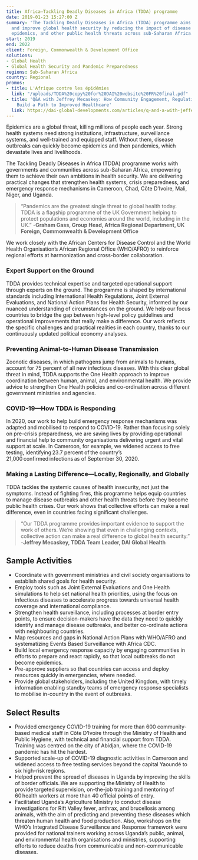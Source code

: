 ```yaml
---
title: Africa—Tackling Deadly Diseases in Africa (TDDA) programme
date: 2019-01-23 15:27:00 Z
summary: 'The Tackling Deadly Diseases in Africa (TDDA) programme aims to save lives
  and improve global health security by reducing the impact of disease outbreaks,
  epidemics, and other public health threats across sub-Saharan Africa. '
start: 2019
end: 2022
client: Foreign, Commonwealth & Development Office
solutions:
- Global Health
- Global Health Security and Pandemic Preparedness
regions: Sub-Saharan Africa
country: Regional
promos:
- title: L'Afrique contre les épidémies
  link: "/uploads/TDDA%20copy%20for%20DAI%20website%20FR%20final.pdf"
- title: 'Q&A with Jeffrey Mecaskey: How Community Engagement, Regulations, and Incentives
    Build a Path to Improved Healthcare'
  link: https://dai-global-developments.com/articles/q-and-a-with-jeffery-mecaskey
---
```


Epidemics are a global threat, killing millions of people each year. Strong health systems need strong institutions, infrastructure, surveillance systems, and well-trained and equipped staff. Without them, disease outbreaks can quickly become epidemics and then pandemics, which devastate lives and livelihoods. 

The Tackling Deadly Diseases in Africa (TDDA) programme works with governments and communities across sub-Saharan Africa, empowering them to achieve their own ambitions in health security. We are delivering practical changes that strengthen health systems, crisis preparedness, and emergency response mechanisms in Cameroon, Chad, Côte D’Ivoire, Mali, Niger, and Uganda. 

>  “Pandemics are the greatest single threat to global health today. TDDA is a flagship programme of the UK Government helping to protect populations and economies around the world, including in the UK.”  -**Graham Gass, Group Head, Africa Regional Department, UK Foreign, Commonwealth & Development Office**

We work closely with the African Centers for Disease Control and the World Health Organisation’s African Regional Office (WHO/AFRO) to reinforce regional efforts at harmonization and cross-border collaboration.  

### Expert Support on the Ground

TDDA provides technical expertise and targeted operational support through experts on the ground. The programme is shaped by international standards including International Health Regulations, Joint External Evaluations, and National Action Plans for Health Security, informed by our nuanced understanding of circumstances on the ground. We help our focus countries to bridge the gap between high-level policy guidelines and operational improvements that really make a difference. Our work reflects the specific challenges and practical realities in each country, thanks to our continuously updated political economy analyses.

### Preventing Animal-to-Human Disease Transmission 

Zoonotic diseases, in which pathogens jump from animals to humans, account for 75 percent of all new infectious diseases. With this clear global threat in mind, TDDA supports the One Health approach to improve coordination between human, animal, and environmental health. We provide advice to strengthen One Health policies and co-ordination across different government ministries and agencies. 

### COVID-19—How TDDA is Responding

In 2020, our work to help build emergency response mechanisms was adapted and mobilised to respond to COVID-19. Rather than focusing solely on pre-crisis preparedness, we are saving lives by providing operational and financial help to community organisations delivering urgent and vital support at scale. In Cameroon, for example, we widened access to free testing, identifying 23.7 percent of the country’s 21,000 confirmed infections as of September 30, 2020.

### Making a Lasting Difference—Locally, Regionally, and Globally

TDDA tackles the systemic causes of health insecurity, not just the symptoms. Instead of fighting fires, this programme helps equip countries to manage disease outbreaks and other health threats before they become public health crises. Our work shows that collective efforts can make a real difference, even in countries facing significant challenges.

> “Our TDDA programme provides important evidence to support the work of others. We’re showing that even in challenging contexts, collective action can make a real difference to global health security.” -**Jeffrey Mecaskey, TDDA Team Leader, DAI Global Health** 

## Sample Activities

* Coordinate with government ministries and civil society organisations to establish shared goals for health security. 
* Employ tools such as Joint External Evaluations and One Health simulations to help set national health priorities, using the focus on infectious diseases to accelerate progress towards universal health coverage and international compliance. 
* Strengthen health surveillance, including processes at border entry points, to ensure decision-makers have the data they need to quickly identify and manage disease outbreaks, and better co-ordinate actions with neighbouring countries.  
* Map resources and gaps in National Action Plans with WHO/AFRO and systematizing Events Based Surveillance with Africa CDC.
* Build local emergency response capacity by engaging communities in efforts to prepare and react rapidly, so that local outbreaks do not become epidemics. 
* Pre-approve suppliers so that countries can access and deploy resources quickly in emergencies, where needed. 
* Provide global stakeholders, including the United Kingdom, with timely information enabling standby teams of emergency response specialists to mobilise in-country in the event of outbreaks.  
 

## Select Results

* Provided emergency COVID-19 training for more than 600 community-based medical staff in Côte D’Ivoire through the Ministry of Health and Public Hygiene, with technical and financial support from TDDA. Training was centred on the city of Abidjan, where the COVID-19 pandemic has hit the hardest. 
* Supported scale-up of COVID-19 diagnostic activities in Cameroon and widened access to free testing services beyond the capital Yaoundé to six high-risk regions. 
* Helped prevent the spread of diseases in Uganda by improving the skills of border officials. We are supporting the Ministry of Health to provide targeted supervision, on-the-job training and mentoring of 60 health workers at more than 40 official points of entry.  
* Facilitated Uganda’s Agriculture Ministry to conduct disease investigations for Rift Valley fever, anthrax, and brucellosis among animals, with the aim of predicting and preventing these diseases which threaten human health and food production. Also, workshops on the WHO’s Integrated Disease Surveillance and Response framework were provided for national trainers working across Uganda’s public, animal, and environmental health organisations and ministries, supporting efforts to reduce deaths from communicable and non-communicable diseases. 